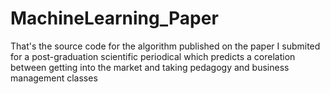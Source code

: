 # MachineLearning_Paper
That's the source code for the algorithm published on the paper I submited for a post-graduation scientific periodical which predicts a corelation between getting into the market and taking pedagogy and business management classes
